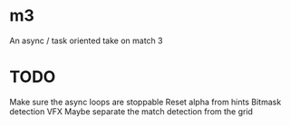 # m3
An async / task oriented take on match 3

# TODO

Make sure the async loops are stoppable
Reset alpha from hints
Bitmask detection
VFX
Maybe separate the match detection from the grid
